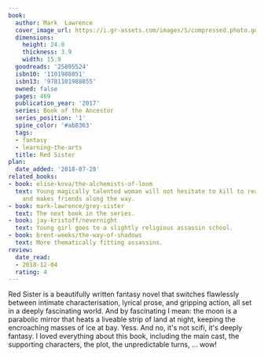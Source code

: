 ```yaml
---
book:
  author: Mark  Lawrence
  cover_image_url: https://i.gr-assets.com/images/S/compressed.photo.goodreads.com/books/1627762558l/25895524._SY475_.jpg
  dimensions:
    height: 24.0
    thickness: 3.9
    width: 15.9
  goodreads: '25895524'
  isbn10: '1101988851'
  isbn13: '9781101988855'
  owned: false
  pages: 469
  publication_year: '2017'
  series: Book of the Ancestor
  series_position: '1'
  spine_color: '#ab8363'
  tags:
  - fantasy
  - learning-the-arts
  title: Red Sister
plan:
  date_added: '2018-07-28'
related_books:
- book: elise-kova/the-alchemists-of-loom
  text: Young magically talented woman will not hesitate to kill to reach her goal,
    and makes friends along the way.
- book: mark-lawrence/grey-sister
  text: The next book in the series.
- book: jay-kristoff/nevernight
  text: Young girl goes to a slightly religious assassin school.
- book: brent-weeks/the-way-of-shadows
  text: More thematically fitting assassins.
review:
  date_read:
  - 2018-12-04
  rating: 4
---
```


Red Sister is a beautifully written fantasy novel that switches flawlessly between intimate characterisation, lyrical prose, and gripping action, all set in a deeply fascinating world. And by fascinating I mean: the moon is a parabolic mirror that heats a liveable strip of land at night, keeping the encroaching masses of ice at bay. Yess. And no, it's not scifi, it's deeply fantasy. I loved everything about this book, including the main cast, the supporting characters, the plot, the unpredictable turns, … wow!
